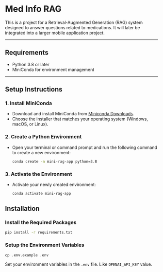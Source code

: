 # **Med Info RAG**

This is a project for a Retrieval-Augmented Generation (RAG) system designed to answer questions related to medications. It will later be integrated into a larger mobile application project.

---

## **Requirements**

* Python 3.8 or later
* MiniConda for environment management

---

## **Setup Instructions**

### **1. Install MiniConda**

* Download and install MiniConda from [Miniconda Downloads](https://docs.anaconda.com/miniconda/install/).
* Choose the installer that matches your operating system (Windows, macOS, or Linux).

### **2. Create a Python Environment**

* Open your terminal or command prompt and run the following command to create a new environment:

  ```bash
  conda create -n mini-rag-app python=3.8
  ```

### **3. Activate the Environment**

* Activate your newly created environment:

  ```bash
  conda activate mini-rag-app
  ```

## Installation

### Install the Required Packages

```bash
pip install -r requirements.txt
```

### Setup the Environment Variables

```
cp .env.example .env
```

Set your environment variables in the `.env` file. Like `OPENAI_API_KEY` value.
